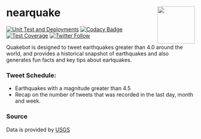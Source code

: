 # nearquake <img src="https://pbs.twimg.com/profile_images/1743452151064473602/RtSpBTLz_400x400.jpg" align="right" width="100">

[![Unit Test and Deployments](https://github.com/dachosen1/nearquake/actions/workflows/workflow.yml/badge.svg)](https://github.com/dachosen1/nearquake/actions/workflows/workflow.yml)
[![Codacy Badge](https://app.codacy.com/project/badge/Grade/6ab3ac4f3c5a4664a5ad4c703041ba2e)](https://app.codacy.com/gh/dachosen1/nearquake/dashboard?utm_source=gh&utm_medium=referral&utm_content=&utm_campaign=Badge_grade)
[![Test Coverage](https://img.shields.io/badge/coverage-80%25-green.svg)](nearquake/test/README.md#test-coverage)
[![Twitter Follow](https://img.shields.io/badge/%20-@__quakebot_-black?color=14171A&labelColor=00acee&logo=twitter&logoColor=ffffff)](https://twitter.com/quakebot_)

Quakebot is designed to tweet earthquakes greater than 4.0 around the world, and provides a historical snapshot of earthquakes and also generates fun facts and key tips about eartquakes. 

### Tweet Schedule:  
- Earthquakes with a magnitude greater than 4.5
- Recap on the number of tweets that was recorded in the last day, month and week. 

### Source
Data is provided by [USGS](https://earthquake.usgs.gov)
